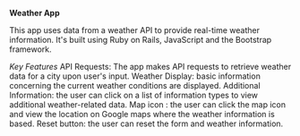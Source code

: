 **Weather App**

This app uses data from a weather API to provide real-time weather information. It's built using Ruby on Rails, JavaScript and the Bootstrap framework.

_Key Features_
API Requests: The app makes API requests to retrieve weather data for a city upon user's input.
Weather Display: basic information concerning the current weather conditions are displayed.
Additional Information: the user can click on a list of information types to view additional weather-related data.
Map icon : the user can click the map icon and view the location on Google maps where the weather information is based. 
Reset button: the user can reset the form and weather information.